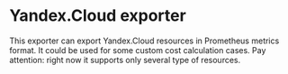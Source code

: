 # Yandex.Cloud exporter
This exporter can export Yandex.Cloud resources in Prometheus metrics format. It could be used for some custom cost calculation cases. Pay attention: right now it supports only several type of resources.
